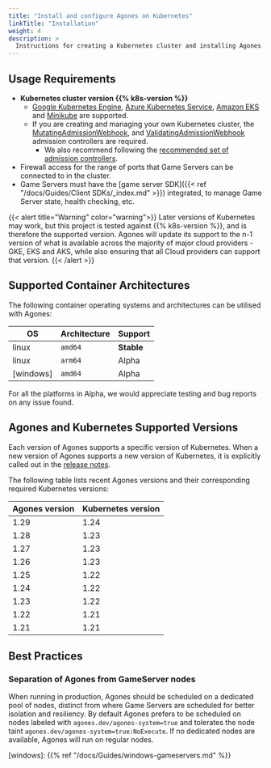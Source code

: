 ```yaml
---
title: "Install and configure Agones on Kubernetes"
linkTitle: "Installation"
weight: 4
description: >
  Instructions for creating a Kubernetes cluster and installing Agones.
---
```


## Usage Requirements

- **Kubernetes cluster version {{% k8s-version %}}**
  - [Google Kubernetes Engine](https://cloud.google.com/kubernetes-engine/),
    [Azure Kubernetes Service](https://azure.microsoft.com/en-us/services/kubernetes-service/),
    [Amazon EKS](https://aws.amazon.com/eks/) and [Minikube](https://github.com/kubernetes/minikube) are supported.
  - If you are creating and managing your own Kubernetes cluster, the
    [MutatingAdmissionWebhook](https://kubernetes.io/docs/admin/admission-controllers/#mutatingadmissionwebhook-beta-in-19), and
    [ValidatingAdmissionWebhook](https://kubernetes.io/docs/admin/admission-controllers/#validatingadmissionwebhook-alpha-in-18-beta-in-19)
    admission controllers are required.
    - We also recommend following the
      [recommended set of admission controllers](https://kubernetes.io/docs/admin/admission-controllers/#is-there-a-recommended-set-of-admission-controllers-to-use).
- Firewall access for the range of ports that Game Servers can be connected to in the cluster.
- Game Servers must have the [game server SDK]({{< ref "/docs/Guides/Client SDKs/_index.md"  >}}) integrated, to manage Game Server state, health checking, etc.

{{< alert title="Warning" color="warning">}}
Later versions of Kubernetes may work, but this project is tested against {{% k8s-version %}}, and is therefore the supported version.
Agones will update its support to the n-1 version of what is available across the majority of major cloud providers - GKE, EKS and
AKS, while also ensuring that all Cloud providers can support that version.
{{< /alert >}}

## Supported Container Architectures

The following container operating systems and architectures can be utilised with Agones:

| OS        | Architecture | Support    |
| --------- | ------------ | ---------- |
| linux     | `amd64`      | **Stable** |
| linux     | `arm64`      | Alpha      |
| [windows] | `amd64`      | Alpha      |

For all the platforms in Alpha, we would appreciate testing and bug reports on any issue found.

## Agones and Kubernetes Supported Versions

Each version of Agones supports a specific version of Kubernetes. When a new version of Agones supports a new version of Kubernetes, it is explicitly called out in the [release notes](https://agones.dev/site/blog/releases/).

The following table lists recent Agones versions and their corresponding required Kubernetes versions:

| Agones version | Kubernetes version |
| -------------- | ------------------ |
| 1.29           | 1.24               |
| 1.28           | 1.23               |
| 1.27           | 1.23               |
| 1.26           | 1.23               |
| 1.25           | 1.22               |
| 1.24           | 1.22               |
| 1.23           | 1.22               |
| 1.22           | 1.21               |
| 1.21           | 1.21               |

## Best Practices

### Separation of Agones from GameServer nodes

When running in production, Agones should be scheduled on a dedicated pool of nodes, distinct from where Game Servers
are scheduled for better isolation and resiliency. By default Agones prefers to be scheduled on nodes labeled with
`agones.dev/agones-system=true` and tolerates the node taint `agones.dev/agones-system=true:NoExecute`.
If no dedicated nodes are available, Agones will run on regular nodes.

[windows]: {{% ref "/docs/Guides/windows-gameservers.md" %}}

